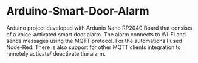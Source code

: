 # Arduino-Smart-Door-Alarm
Arduino project developed with Ardunio Nano RP2040 Board that consists of a voice-activated smart door alarm. The alarm connects to Wi-Fi and sends messages using the MQTT protocol. For the automations I used Node-Red. There is also support for other MQTT clients integration to remotely activate/ deactivate the alarm. 
